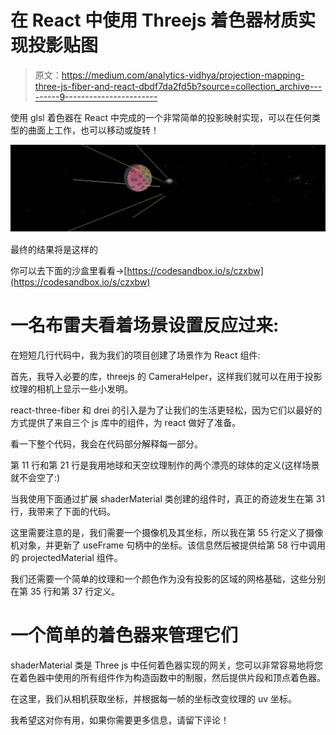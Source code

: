# 在 React 中使用 Threejs 着色器材质实现投影贴图

> 原文：<https://medium.com/analytics-vidhya/projection-mapping-three-js-fiber-and-react-dbdf7da2fd5b?source=collection_archive---------9----------------------->

使用 glsl 着色器在 React 中完成的一个非常简单的投影映射实现，可以在任何类型的曲面上工作，也可以移动或旋转！

![](img/e487189281ba59733b1d3f33641a828e.png)

最终的结果将是这样的

你可以去下面的沙盒里看看->[https://codesandbox.io/s/czxbw](https://codesandbox.io/s/czxbw)

# **一名布雷夫看着场景设置反应过来:**

在短短几行代码中，我为我们的项目创建了场景作为 React 组件:

首先，我导入必要的库，threejs 的 CameraHelper，这样我们就可以在用于投影纹理的相机上显示一些小发明。

react-three-fiber 和 drei 的引入是为了让我们的生活更轻松，因为它们以最好的方式提供了来自三个 js 库中的组件，为 react 做好了准备。

看一下整个代码，我会在代码部分解释每一部分。

第 11 行和第 21 行是我用地球和天空纹理制作的两个漂亮的球体的定义(这样场景就不会空了:)

当我使用下面通过扩展 shaderMaterial 类创建的组件时，真正的奇迹发生在第 31 行，我带来了下面的代码。

这里需要注意的是，我们需要一个摄像机及其坐标，所以我在第 55 行定义了摄像机对象，并更新了 useFrame 句柄中的坐标。该信息然后被提供给第 58 行中调用的 projectedMaterial 组件。

我们还需要一个简单的纹理和一个颜色作为没有投影的区域的网格基础，这些分别在第 35 行和第 37 行定义。

# 一个简单的着色器来管理它们

shaderMaterial 类是 Three js 中任何着色器实现的网关，您可以非常容易地将您在着色器中使用的所有组件作为构造函数中的制服，然后提供片段和顶点着色器。

在这里，我们从相机获取坐标，并根据每一帧的坐标改变纹理的 uv 坐标。

我希望这对你有用，如果你需要更多信息，请留下评论！